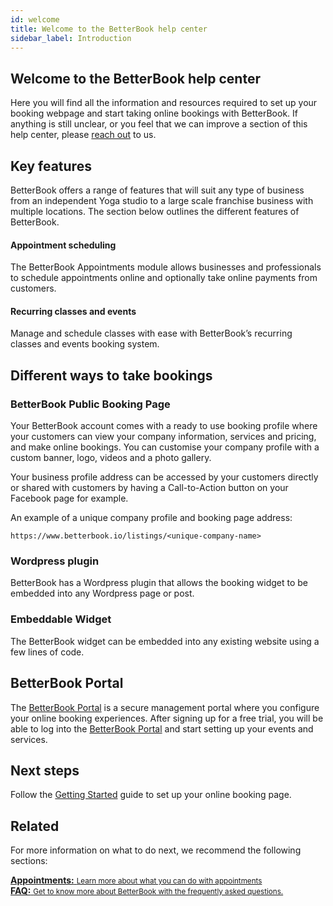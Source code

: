 ```yaml
---
id: welcome
title: Welcome to the BetterBook help center
sidebar_label: Introduction
---
```


## Welcome to the BetterBook help center
Here you will find all the information and resources required to set up your booking webpage and start
taking online bookings with BetterBook.  If anything is still unclear, or you feel that we can
improve a section of this help center, please [reach out](https://www.betterbook.co.za/contact) to us. 


## Key features

BetterBook offers a range of features that will suit any type of 
business from an independent Yoga studio to a large scale franchise business 
with multiple locations.  The section below outlines the different features of BetterBook.

#### Appointment scheduling
The BetterBook Appointments module allows businesses and professionals to schedule appointments
online and optionally take online payments from customers. 


#### Recurring classes and events
Manage and schedule classes with ease with BetterBook’s recurring classes and events booking system. 



## Different ways to take bookings

### BetterBook Public Booking Page
Your BetterBook account comes with a ready to use booking profile where your customers
can view your company information, services and pricing, and make online bookings.  You can 
customise your company profile with a custom banner, logo, videos and a photo gallery. 

Your business profile address can be accessed by your customers directly
or shared with customers by having a Call-to-Action button
on your Facebook page for example.

An example of a unique company profile and booking page address:     
```
https://www.betterbook.io/listings/<unique-company-name>
``` 


### Wordpress plugin

BetterBook has a Wordpress plugin that allows the booking widget to be embedded into 
any Wordpress page or post.

### Embeddable Widget
The BetterBook widget can be embedded into any existing website using a few lines of code. 


## BetterBook Portal
The [BetterBook Portal](https://portal.betterbook.io) is a secure management portal where you configure your online
booking experiences.  After signing up for a free trial, you will be able to log into the [BetterBook Portal](https://portal.betterbook.io)
and start setting up your events and services.   

## Next steps
Follow the [Getting Started](https://portal.betterbook.co.za) guide to set up your online booking page. 


## Related

For more information on what to do next, we recommend the following sections:

<div class="card">
  <a href="/docs/basic-features/appointments.md">
    <b>Appointments:</b>
    <small>Learn more about what you can do with appointments</small>
  </a>
</div>

<div class="card">
  <a href="/docs/basic-features/built-in-css-support.md">
    <b>FAQ:</b>
    <small>Get to know more about BetterBook with the frequently asked questions.</small>
  </a>
</div>